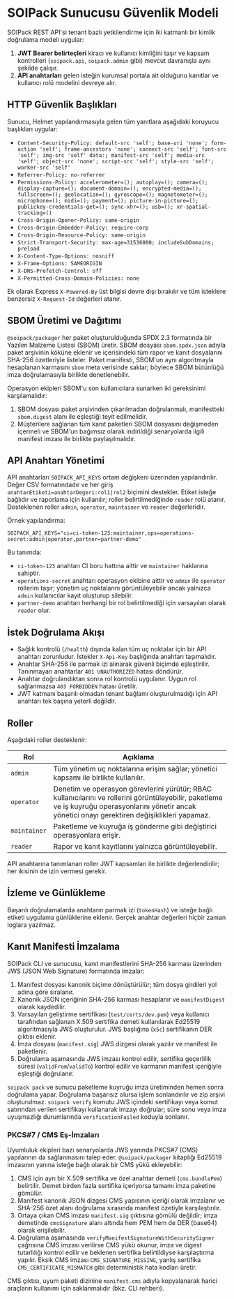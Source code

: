 # SOIPack Sunucusu Güvenlik Modeli

SOIPack REST API'si tenant bazlı yetkilendirme için iki katmanlı bir kimlik doğrulama modeli uygular:

1. **JWT Bearer belirteçleri** kiracı ve kullanıcı kimliğini taşır ve kapsam kontrolleri (`soipack.api`, `soipack.admin` gibi) mevcut davranışla aynı şekilde çalışır.
2. **API anahtarları** gelen isteğin kurumsal portala ait olduğunu kanıtlar ve kullanıcı rolü modelini devreye alır.

## HTTP Güvenlik Başlıkları

Sunucu, Helmet yapılandırmasıyla gelen tüm yanıtlara aşağıdaki koruyucu başlıkları uygular:

- `Content-Security-Policy: default-src 'self'; base-uri 'none'; form-action 'self'; frame-ancestors 'none'; connect-src 'self'; font-src 'self'; img-src 'self' data:; manifest-src 'self'; media-src 'self'; object-src 'none'; script-src 'self'; style-src 'self'; worker-src 'self'`
- `Referrer-Policy: no-referrer`
- `Permissions-Policy: accelerometer=(); autoplay=(); camera=(); display-capture=(); document-domain=(); encrypted-media=(); fullscreen=(); geolocation=(); gyroscope=(); magnetometer=(); microphone=(); midi=(); payment=(); picture-in-picture=(); publickey-credentials-get=(); sync-xhr=(); usb=(); xr-spatial-tracking=()`
- `Cross-Origin-Opener-Policy: same-origin`
- `Cross-Origin-Embedder-Policy: require-corp`
- `Cross-Origin-Resource-Policy: same-origin`
- `Strict-Transport-Security: max-age=31536000; includeSubDomains; preload`
- `X-Content-Type-Options: nosniff`
- `X-Frame-Options: SAMEORIGIN`
- `X-DNS-Prefetch-Control: off`
- `X-Permitted-Cross-Domain-Policies: none`

Ek olarak Express `X-Powered-By` üst bilgisi devre dışı bırakılır ve tüm isteklere benzersiz `X-Request-Id` değerleri atanır.

## SBOM Üretimi ve Dağıtımı

`@soipack/packager` her paket oluşturulduğunda SPDX 2.3 formatında bir Yazılım Malzeme Listesi (SBOM) üretir. SBOM dosyası `sbom.spdx.json` adıyla paket arşivinin köküne eklenir ve içerisindeki tüm rapor ve kanıt dosyalarını SHA-256 özetleriyle listeler. Paket manifesti, SBOM'un aynı algoritmayla hesaplanan karmasını `sbom` meta verisinde saklar; böylece SBOM bütünlüğü imza doğrulamasıyla birlikte denetlenebilir.

Operasyon ekipleri SBOM'u son kullanıcılara sunarken iki gereksinimi karşılamalıdır:

1. SBOM dosyası paket arşivinden çıkarılmadan doğrulanmalı, manifestteki `sbom.digest` alanı ile eşleştiği teyit edilmelidir.
2. Müşterilere sağlanan tüm kanıt paketleri SBOM dosyasını değişmeden içermeli ve SBOM'un bağımsız olarak indirildiği senaryolarda ilgili manifest imzası ile birlikte paylaşılmalıdır.

## API Anahtarı Yönetimi

API anahtarları `SOIPACK_API_KEYS` ortam değişkeni üzerinden yapılandırılır. Değer CSV formatındadır ve her giriş `anahtarEtiketi=anahtarDegeri:rol1|rol2` biçimini destekler. Etiket isteğe bağlıdır ve raporlama için kullanılır; roller belirtilmediğinde `reader` rolü atanır. Desteklenen roller `admin`, `operator`, `maintainer` ve `reader` değerleridir.

Örnek yapılandırma:

```
SOIPACK_API_KEYS="ci=ci-token-123:maintainer,ops=operations-secret:admin|operator,partner=partner-demo"
```

Bu tanımda:

- `ci-token-123` anahtarı CI boru hattına aittir ve `maintainer` haklarına sahiptir.
- `operations-secret` anahtarı operasyon ekibine aittir ve `admin` ile `operator` rollerini taşır; yönetim uç noktalarını görüntüleyebilir ancak yalnızca `admin` kullanıcılar kayıt oluşturup silebilir.
- `partner-demo` anahtarı herhangi bir rol belirtilmediği için varsayılan olarak `reader` olur.

## İstek Doğrulama Akışı

- Sağlık kontrolü (`/health`) dışında kalan tüm uç noktalar için bir API anahtarı zorunludur. İstekler `X-Api-Key` başlığında anahtarı taşımalıdır.
- Anahtar SHA-256 ile parmak izi alınarak güvenli biçimde eşleştirilir. Tanınmayan anahtarlar `401 UNAUTHORIZED` hatası döndürür.
- Anahtar doğrulandıktan sonra rol kontrolü uygulanır. Uygun rol sağlanmazsa `403 FORBIDDEN` hatası üretilir.
- JWT katmanı başarılı olmadan tenant bağlamı oluşturulmadığı için API anahtarı tek başına yeterli değildir.

## Roller

Aşağıdaki roller desteklenir:

| Rol | Açıklama |
| --- | --- |
| `admin` | Tüm yönetim uç noktalarına erişim sağlar; yönetici kapsamı ile birlikte kullanılır. |
| `operator` | Denetim ve operasyon görevlerini yürütür; RBAC kullanıcılarını ve rollerini görüntüleyebilir, paketleme ve iş kuyruğu operasyonlarını yönetir ancak yönetici onayı gerektiren değişiklikleri yapamaz. |
| `maintainer` | Paketleme ve kuyruğa iş gönderme gibi değiştirici operasyonlara erişir. |
| `reader` | Rapor ve kanıt kayıtlarını yalnızca görüntüleyebilir. |

API anahtarına tanımlanan roller JWT kapsamları ile birlikte değerlendirilir; her ikisinin de izin vermesi gerekir.

## İzleme ve Günlükleme

Başarılı doğrulamalarda anahtarın parmak izi (`tokenHash`) ve isteğe bağlı etiketi uygulama günlüklerine eklenir. Gerçek anahtar değerleri hiçbir zaman loglara yazılmaz.

## Kanıt Manifesti İmzalama

SOIPack CLI ve sunucusu, kanıt manifestlerini SHA-256 karması üzerinden JWS (JSON Web Signature) formatında imzalar:

1. Manifest dosyası kanonik biçime dönüştürülür; tüm dosya girdileri yol adına göre sıralanır.
2. Kanonik JSON içeriğinin SHA-256 karması hesaplanır ve `manifestDigest` olarak kaydedilir.
3. Varsayılan geliştirme sertifikası (`test/certs/dev.pem`) veya kullanıcı tarafından sağlanan X.509 sertifika demeti kullanılarak
   Ed25519 algoritmasıyla JWS oluşturulur. JWS başlığına (`x5c`) sertifikanın DER çıktısı eklenir.
4. İmza dosyası (`manifest.sig`) JWS dizgesi olarak yazılır ve manifest ile paketlenir.
5. Doğrulama aşamasında JWS imzası kontrol edilir, sertifika geçerlilik süresi (`validFrom`/`validTo`) kontrol edilir ve karmanın
   manifest içeriğiyle eşleştiği doğrulanır.

`soipack pack` ve sunucu paketleme kuyruğu imza üretiminden hemen sonra doğrulama yapar. Doğrulama başarısız olursa işlem
sonlandırılır ve zip arşivi oluşturulmaz. `soipack verify` komutu JWS içindeki sertifikayı veya komut satırından verilen sertifikayı
kullanarak imzayı doğrular; süre sonu veya imza uyuşmazlığı durumlarında `verificationFailed` koduyla sonlanır.

### PKCS#7 / CMS Eş-İmzaları

Uyumluluk ekipleri bazı senaryolarda JWS yanında PKCS#7 (CMS) yapılarının da sağlanmasını talep eder. `@soipack/packager`
kitaplığı Ed25519 imzasının yanına isteğe bağlı olarak bir CMS yükü ekleyebilir:

1. CMS için ayrı bir X.509 sertifika ve özel anahtar demeti (`cms.bundlePem`) belirtilir. Demet birden fazla sertifika içeriyorsa
   tamamı imza paketine gömülür.
2. Manifest kanonik JSON dizgesi CMS yapısının içeriği olarak imzalanır ve SHA-256 özet alanı doğrulama sırasında manifest özetiyle
   karşılaştırılır.
3. Ortaya çıkan CMS imzası `manifest.sig` çıktısına gömülü değildir; imza demetinde `cmsSignature` alanı altında hem PEM hem de DER
   (base64) olarak erişilebilir.
4. Doğrulama aşamasında `verifyManifestSignatureWithSecuritySigner` çağrısına CMS imzası verilirse CMS yükü okunur, imza ve digest
   tutarlılığı kontrol edilir ve beklenen sertifika belirtildiyse karşılaştırma yapılır. Eksik CMS imzası `CMS_SIGNATURE_MISSING`,
   yanlış sertifika `CMS_CERTIFICATE_MISMATCH` gibi deterministik hata kodları üretir.

CMS çıktısı, uyum paketi dizinine `manifest.cms` adıyla kopyalanarak harici araçların kullanımı için saklanmalıdır (bkz. CLI
rehberi).
